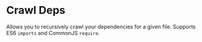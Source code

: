 # Crawl Deps

Allows you to recursively crawl your dependencies for a given file. Supports ES6 `imports` and CommonJS `require`.
